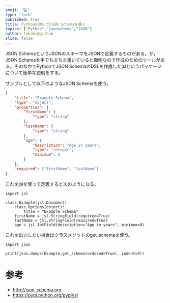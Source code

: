 ```yaml
---
emoji: "💻"
type: "tech"
published: true
title: PythonのDSLでJSON Schemaを書く
topics: ["Python","jsonschema","JSON"]
author: takaki@github
slide: false
---
```

JSON SchemaというJSONのスキーマをJSONで定義するものがある。が，JSON Schemaを手でちまちま書いていると面倒なので作成のためのツールがある。そのなかでPythonでJSON SchemaのDSLを作成したjslというパッケージについて簡単な説明をする。

サンプルとして以下のようなJSON Schemaを使う。

```JSON
{
	"title": "Example Schema",
	"type": "object",
	"properties": {
		"firstName": {
			"type": "string"
		},
		"lastName": {
			"type": "string"
		},
		"age": {
			"description": "Age in years",
			"type": "integer",
			"minimum": 0
		}
	},
	"required": ["firstName", "lastName"]
}
```

これをjslを使って定義すると次のようになる。

```python3
import jsl

class Example(jsl.Document):
    class Options(object):
        title = "Example Schema"
    firstName = jsl.StringField(required=True)
    lastName = jsl.StringField(required=True)
    age = jsl.IntField(description="Age in years", minimum=0)
```

これを出力したい場合はクラスメソッドのget_schemaを使う。

```python3
import json

print(json.dumps(Example.get_schema(ordered=True), indent=4))
```

# 参考
* http://json-schema.org
* https://pypi.python.org/pypi/jsl

